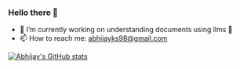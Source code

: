 ### Hello there 👋

- 🔭 I’m currently working on understanding documents using llms 🤖
- 📫 How to reach me: abhijayks98@gmail.com

[![Abhijay's GitHub stats](https://github-readme-stats.vercel.app/api?username=abhijaysingh&hide=contribs,prs&show_icons=true&theme=dark)](https://github.com/abhijaysingh/github-readme-stats)
